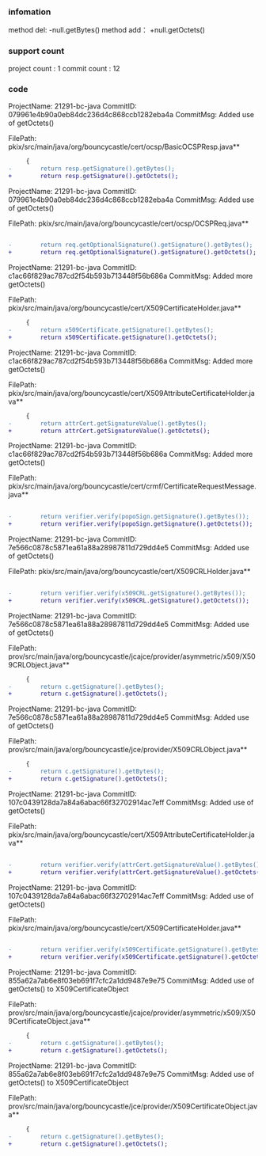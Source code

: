 ###  infomation 
method del:
-null.getBytes()
method add：
+null.getOctets()
###  support count
project count : 1
commit count : 12
###  code
ProjectName: 21291-bc-java
CommitID: 079961e4b90a0eb84dc236d4c868ccb1282eba4a
CommitMsg: Added use of getOctets()

FilePath: pkix/src/main/java/org/bouncycastle/cert/ocsp/BasicOCSPResp.java**
```diff
     {
-        return resp.getSignature().getBytes();
+        return resp.getSignature().getOctets();
```
ProjectName: 21291-bc-java
CommitID: 079961e4b90a0eb84dc236d4c868ccb1282eba4a
CommitMsg: Added use of getOctets()

FilePath: pkix/src/main/java/org/bouncycastle/cert/ocsp/OCSPReq.java**
```diff
 
-        return req.getOptionalSignature().getSignature().getBytes();
+        return req.getOptionalSignature().getSignature().getOctets();
```
ProjectName: 21291-bc-java
CommitID: c1ac66f829ac787cd2f54b593b713448f56b686a
CommitMsg: Added more getOctets()

FilePath: pkix/src/main/java/org/bouncycastle/cert/X509CertificateHolder.java**
```diff
     {
-        return x509Certificate.getSignature().getBytes();
+        return x509Certificate.getSignature().getOctets();
```
ProjectName: 21291-bc-java
CommitID: c1ac66f829ac787cd2f54b593b713448f56b686a
CommitMsg: Added more getOctets()

FilePath: pkix/src/main/java/org/bouncycastle/cert/X509AttributeCertificateHolder.java**
```diff
     {
-        return attrCert.getSignatureValue().getBytes();
+        return attrCert.getSignatureValue().getOctets();
```
ProjectName: 21291-bc-java
CommitID: c1ac66f829ac787cd2f54b593b713448f56b686a
CommitMsg: Added more getOctets()

FilePath: pkix/src/main/java/org/bouncycastle/cert/crmf/CertificateRequestMessage.java**
```diff
 
-        return verifier.verify(popoSign.getSignature().getBytes());
+        return verifier.verify(popoSign.getSignature().getOctets());
```
ProjectName: 21291-bc-java
CommitID: 7e566c0878c5871ea61a88a28987811d729dd4e5
CommitMsg: Added use of getOctets()

FilePath: pkix/src/main/java/org/bouncycastle/cert/X509CRLHolder.java**
```diff
 
-        return verifier.verify(x509CRL.getSignature().getBytes());
+        return verifier.verify(x509CRL.getSignature().getOctets());
```
ProjectName: 21291-bc-java
CommitID: 7e566c0878c5871ea61a88a28987811d729dd4e5
CommitMsg: Added use of getOctets()

FilePath: prov/src/main/java/org/bouncycastle/jcajce/provider/asymmetric/x509/X509CRLObject.java**
```diff
     {
-        return c.getSignature().getBytes();
+        return c.getSignature().getOctets();
```
ProjectName: 21291-bc-java
CommitID: 7e566c0878c5871ea61a88a28987811d729dd4e5
CommitMsg: Added use of getOctets()

FilePath: prov/src/main/java/org/bouncycastle/jce/provider/X509CRLObject.java**
```diff
     {
-        return c.getSignature().getBytes();
+        return c.getSignature().getOctets();
```
ProjectName: 21291-bc-java
CommitID: 107c0439128da7a84a6abac66f32702914ac7eff
CommitMsg: Added use of getOctets()

FilePath: pkix/src/main/java/org/bouncycastle/cert/X509AttributeCertificateHolder.java**
```diff
 
-        return verifier.verify(attrCert.getSignatureValue().getBytes());
+        return verifier.verify(attrCert.getSignatureValue().getOctets());
```
ProjectName: 21291-bc-java
CommitID: 107c0439128da7a84a6abac66f32702914ac7eff
CommitMsg: Added use of getOctets()

FilePath: pkix/src/main/java/org/bouncycastle/cert/X509CertificateHolder.java**
```diff
 
-        return verifier.verify(x509Certificate.getSignature().getBytes());
+        return verifier.verify(x509Certificate.getSignature().getOctets());
```
ProjectName: 21291-bc-java
CommitID: 855a62a7ab6e8f03eb691f7cfc2a1dd9487e9e75
CommitMsg: Added use of getOctets() to X509CertificateObject

FilePath: prov/src/main/java/org/bouncycastle/jcajce/provider/asymmetric/x509/X509CertificateObject.java**
```diff
     {
-        return c.getSignature().getBytes();
+        return c.getSignature().getOctets();
```
ProjectName: 21291-bc-java
CommitID: 855a62a7ab6e8f03eb691f7cfc2a1dd9487e9e75
CommitMsg: Added use of getOctets() to X509CertificateObject

FilePath: prov/src/main/java/org/bouncycastle/jce/provider/X509CertificateObject.java**
```diff
     {
-        return c.getSignature().getBytes();
+        return c.getSignature().getOctets();
```
